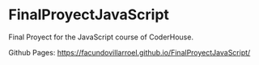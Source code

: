 # FinalProyectJavaScript
Final Proyect for the JavaScript course of CoderHouse.


Github Pages:  https://facundovillarroel.github.io/FinalProyectJavaScript/
